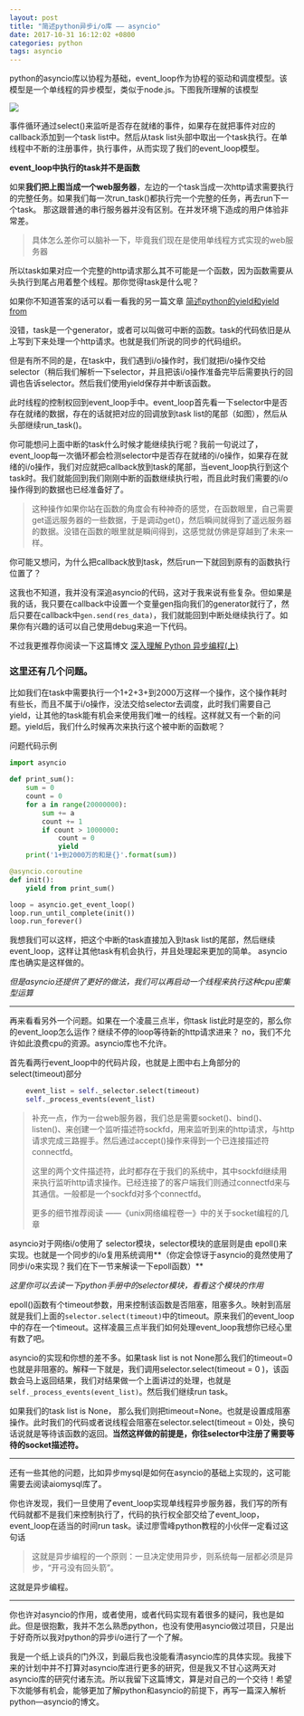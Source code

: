 ```yaml
---
layout: post
title: "简述python异步i/o库 —— asyncio"
date: 2017-10-31 16:12:02 +0800
categories: python
tags: asyncio
---
```


python的asyncio库以协程为基础，event_loop作为协程的驱动和调度模型。该模型是一个单线程的异步模型，类似于node.js。下图我所理解的该模型

<!-- more -->

![](https://user-gold-cdn.xitu.io/2017/10/31/23b17e8d92ec76fcefb7abadc0101dd7)

事件循环通过select()来监听是否存在就绪的事件，如果存在就把事件对应的callback添加到一个task list中。然后从task list头部中取出一个task执行。在单线程中不断的注册事件，执行事件，从而实现了我们的event_loop模型。

**event_loop中执行的task并不是函数**

如果**我们把上图当成一个web服务器**，左边的一个task当成一次http请求需要执行的完整任务。如果我们每一次run_task()都执行完一个完整的任务，再去run下一个task。 那这跟普通的串行服务器并没有区别。在并发环境下造成的用户体验非常差。

> 具体怎么差你可以脑补一下，毕竟我们现在是使用单线程方式实现的web服务器

所以task如果对应一个完整的http请求那么其不可能是一个函数，因为函数需要从头执行到尾占用着整个线程。那你觉得task是什么呢？

如果你不知道答案的话可以看一看我的另一篇文章 [简述python的yield和yield from](http://www.weiwenhao.xyz/article/the-yield-and-yield-of-python-the-from)

没错，task是一个generator，或者可以叫做可中断的函数。task的代码依旧是从上写到下来处理一个http请求。也就是我们所说的同步的代码组织。

但是有所不同的是，在task中，我们遇到i/o操作时，我们就把i/o操作交给selector（稍后我们解析一下selector，并且把该i/o操作准备完毕后需要执行的回调也告诉selector。然后我们使用yield保存并中断该函数。

此时线程的控制权回到event_loop手中。event_loop首先看一下selector中是否存在就绪的数据，存在的话就把对应的回调放到task list的尾部（如图），然后从头部继续run_task()。

你可能想问上面中断的task什么时候才能继续执行呢？我前一句说过了，event_loop每一次循环都会检测selector中是否存在就绪的i/o操作，如果存在就绪的i/o操作，我们对应就把callback放到task的尾部，当event_loop执行到这个task时。我们就能回到我们刚刚中断的函数继续执行啦，而且此时我们需要的i/o操作得到的数据也已经准备好了。

> 这种操作如果你站在函数的角度会有种神奇的感觉，在函数眼里，自己需要get遥远服务器的一些数据，于是调动get()，然后瞬间就得到了遥远服务器的数据。没错在函数的眼里就是瞬间得到，这感觉就仿佛是穿越到了未来一样。

你可能又想问，为什么把callback放到task，然后run一下就回到原有的函数执行位置了？

这我也不知道，我并没有深追asyncio的代码，这对于我来说有些复杂。但如果是我的话，我只要在callback中设置一个变量gen指向我们的generator就行了，然后只要在callback中`gen.send(res_data)`，我们就能回到中断处继续执行了。如果你有兴趣的话可以自己使用debug来追一下代码。

不过我更推荐你阅读一下这篇博文 [深入理解 Python 异步编程(上)](http://python.jobbole.com/88291/)

### 这里还有几个问题。

比如我们在task中需要执行一个1+2+3+到2000万这样一个操作，这个操作耗时有些长，而且不属于i/o操作，没法交给selector去调度，此时我们需要自己yield，让其他的task能有机会来使用我们唯一的线程。这样就又有一个新的问题。yield后，我们什么时候再次来执行这个被中断的函数呢？

问题代码示例

```python
import asyncio

def print_sum():
    sum = 0
    count = 0
    for a in range(20000000):
        sum += a
        count += 1
        if count > 1000000:
            count = 0
            yield
    print('1+到2000万的和是{}'.format(sum))

@asyncio.coroutine
def init():
    yield from print_sum()

loop = asyncio.get_event_loop()
loop.run_until_complete(init())
loop.run_forever()
```



我想我们可以这样，把这个中断的task直接加入到task list的尾部，然后继续event_loop，这样让其他task有机会执行，并且处理起来更加的简单。 asyncio库也确实是这样做的。

*但是asyncio还提供了更好的做法，我们可以再启动一个线程来执行这种cpu密集型运算*

---



再来看看另外一个问题。如果在一个凌晨三点半，你task list此时是空的，那么你的event_loop怎么运作？继续不停的loop等待新的http请求进来？ no，我们不允许如此浪费cpu的资源。asyncio库也不允许。

首先看两行event_loop中的代码片段，也就是上图中右上角部分的select(timeout)部分

```python
	event_list = self._selector.select(timeout)
    self._process_events(event_list)
```

> 补充一点，作为一台web服务器，我们总是需要socket()、bind()、listen()、来创建一个监听描述符sockfd，用来监听到来的http请求，与http请求完成三路握手。然后通过accept()操作来得到一个已连接描述符connectfd。
>
> 这里的两个文件描述符，此时都存在于我们的系统中，其中sockfd继续用来执行监听http请求操作。已经连接了的客户端我们则通过connectfd来与其通信。一般都是一个sockfd对多个connectfd。
>
> 更多的细节推荐阅读  ——《unix网络编程卷一》中的关于socket编程的几章

asyncio对于网络i/o使用了 selector模块，selector模块的底层则是由 epoll()来实现。也就是一个同步的i/o复用系统调用**（你定会惊讶于asyncio的竟然使用了同步i/o来实现？我们在下一节来解读一下epoll函数）**

*这里你可以去读一下python手册中的selector模块，看看这个模块的作用*

epoll()函数有个timeout参数，用来控制该函数是否阻塞，阻塞多久。映射到高层就是我们上面的`selector.select(timeout)`中的timeout。原来我们的event_loop中的存在一个timeout。这样凌晨三点半我们如何处理event_loop我想你已经心里有数了吧。

asyncio的实现和你想的差不多。如果task list is not  None那么我们的timeout=0也就是非阻塞的。解释一下就是，我们调用selector.select(timeout = 0 )，该函数会马上返回结果，我们对结果做一个上面讲过的处理，也就是`self._process_events(event_list)`。然后我们继续run task。

如果我们的task list is None， 那么我们则把timeout=None。也就是设置成阻塞操作。此时我们的代码或者说线程会阻塞在selector.select(timeout = 0)处，换句话说就是等待该函数的返回。**当然这样做的前提是，你往selector中注册了需要等待的socket描述符。**

---

还有一些其他的问题，比如异步mysql是如何在asyncio的基础上实现的，这可能需要去阅读aiomysql库了。

你也许发现，我们一旦使用了event_loop实现单线程异步服务器，我们写的所有代码就都不是我们来控制执行了，代码的执行权全部交给了event_loop，event_loop在适当的时间run task。读过廖雪峰python教程的小伙伴一定看过这句话

> 这就是异步编程的一个原则：一旦决定使用异步，则系统每一层都必须是异步，“开弓没有回头箭”。  

这就是异步编程。

---

你也许对asyncio的作用，或者使用，或者代码实现有着很多的疑问，我也是如此。但是很抱歉，我并不怎么熟悉python，也没有使用asyncio做过项目，只是出于好奇所以我对python的异步i/o进行了一个了解。

我是一个纸上谈兵的门外汉，到最后我也没能看清asyncio库的具体实现。我接下来的计划中并不打算对asyncio库进行更多的研究，但是我又不甘心这两天对asyncio库的研究付诸东流。所以我留下这篇博文，算是对自己的一个交待！希望下次能够有机会，能够更加了解python和asyncio的前提下，再写一篇深入解析python—asyncio的博文。
